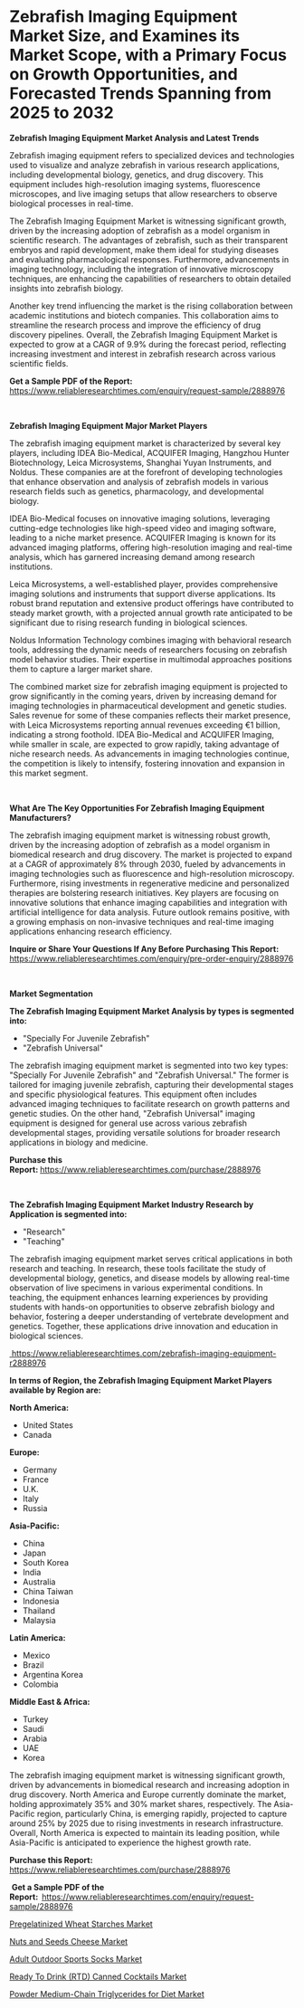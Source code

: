 <p><h1>Zebrafish Imaging Equipment Market Size, and Examines its Market Scope, with a Primary Focus on Growth Opportunities, and Forecasted Trends Spanning from 2025 to 2032</h1></p><p><strong>Zebrafish Imaging Equipment Market Analysis and Latest Trends</strong></p>
<p><p>Zebrafish imaging equipment refers to specialized devices and technologies used to visualize and analyze zebrafish in various research applications, including developmental biology, genetics, and drug discovery. This equipment includes high-resolution imaging systems, fluorescence microscopes, and live imaging setups that allow researchers to observe biological processes in real-time.</p><p>The Zebrafish Imaging Equipment Market is witnessing significant growth, driven by the increasing adoption of zebrafish as a model organism in scientific research. The advantages of zebrafish, such as their transparent embryos and rapid development, make them ideal for studying diseases and evaluating pharmacological responses. Furthermore, advancements in imaging technology, including the integration of innovative microscopy techniques, are enhancing the capabilities of researchers to obtain detailed insights into zebrafish biology.</p><p>Another key trend influencing the market is the rising collaboration between academic institutions and biotech companies. This collaboration aims to streamline the research process and improve the efficiency of drug discovery pipelines. Overall, the Zebrafish Imaging Equipment Market is expected to grow at a CAGR of 9.9% during the forecast period, reflecting increasing investment and interest in zebrafish research across various scientific fields.</p></p>
<p><strong>Get a Sample PDF of the Report:&nbsp;</strong> <a href="https://www.reliableresearchtimes.com/enquiry/request-sample/2888976?utm_campaign=2748&utm_medium=2&utm_source=Github&utm_content=ia&utm_term=14032025&utm_id=zebrafish-imaging-equipment">https://www.reliableresearchtimes.com/enquiry/request-sample/2888976</a></p>
<p>&nbsp;</p>
<p><strong>Zebrafish Imaging Equipment Major Market Players</strong></p>
<p><p>The zebrafish imaging equipment market is characterized by several key players, including IDEA Bio-Medical, ACQUIFER Imaging, Hangzhou Hunter Biotechnology, Leica Microsystems, Shanghai Yuyan Instruments, and Noldus. These companies are at the forefront of developing technologies that enhance observation and analysis of zebrafish models in various research fields such as genetics, pharmacology, and developmental biology.</p><p>IDEA Bio-Medical focuses on innovative imaging solutions, leveraging cutting-edge technologies like high-speed video and imaging software, leading to a niche market presence. ACQUIFER Imaging is known for its advanced imaging platforms, offering high-resolution imaging and real-time analysis, which has garnered increasing demand among research institutions.</p><p>Leica Microsystems, a well-established player, provides comprehensive imaging solutions and instruments that support diverse applications. Its robust brand reputation and extensive product offerings have contributed to steady market growth, with a projected annual growth rate anticipated to be significant due to rising research funding in biological sciences.</p><p>Noldus Information Technology combines imaging with behavioral research tools, addressing the dynamic needs of researchers focusing on zebrafish model behavior studies. Their expertise in multimodal approaches positions them to capture a larger market share.</p><p>The combined market size for zebrafish imaging equipment is projected to grow significantly in the coming years, driven by increasing demand for imaging technologies in pharmaceutical development and genetic studies. Sales revenue for some of these companies reflects their market presence, with Leica Microsystems reporting annual revenues exceeding €1 billion, indicating a strong foothold. IDEA Bio-Medical and ACQUIFER Imaging, while smaller in scale, are expected to grow rapidly, taking advantage of niche research needs. As advancements in imaging technologies continue, the competition is likely to intensify, fostering innovation and expansion in this market segment.</p></p>
<p>&nbsp;</p>
<p><strong>What Are The Key Opportunities For Zebrafish Imaging Equipment Manufacturers?</strong></p>
<p><p>The zebrafish imaging equipment market is witnessing robust growth, driven by the increasing adoption of zebrafish as a model organism in biomedical research and drug discovery. The market is projected to expand at a CAGR of approximately 8% through 2030, fueled by advancements in imaging technologies such as fluorescence and high-resolution microscopy. Furthermore, rising investments in regenerative medicine and personalized therapies are bolstering research initiatives. Key players are focusing on innovative solutions that enhance imaging capabilities and integration with artificial intelligence for data analysis. Future outlook remains positive, with a growing emphasis on non-invasive techniques and real-time imaging applications enhancing research efficiency.</p></p>
<p><strong>Inquire or Share Your Questions If Any Before Purchasing This Report:</strong> <a href="https://www.reliableresearchtimes.com/enquiry/pre-order-enquiry/2888976?utm_campaign=2748&utm_medium=2&utm_source=Github&utm_content=ia&utm_term=14032025&utm_id=zebrafish-imaging-equipment">https://www.reliableresearchtimes.com/enquiry/pre-order-enquiry/2888976</a></p>
<p>&nbsp;</p>
<p><strong>Market Segmentation</strong></p>
<p><strong>The Zebrafish Imaging Equipment Market Analysis by types is segmented into:</strong></p>
<p><ul><li>"Specially For Juvenile Zebrafish"</li><li>"Zebrafish Universal"</li></ul></p>
<p><p>The zebrafish imaging equipment market is segmented into two key types: "Specially For Juvenile Zebrafish" and "Zebrafish Universal." The former is tailored for imaging juvenile zebrafish, capturing their developmental stages and specific physiological features. This equipment often includes advanced imaging techniques to facilitate research on growth patterns and genetic studies. On the other hand, "Zebrafish Universal" imaging equipment is designed for general use across various zebrafish developmental stages, providing versatile solutions for broader research applications in biology and medicine.</p></p>
<p><strong>Purchase this Report:&nbsp;</strong><a href="https://www.reliableresearchtimes.com/purchase/2888976?utm_campaign=2748&utm_medium=2&utm_source=Github&utm_content=ia&utm_term=14032025&utm_id=zebrafish-imaging-equipment">https://www.reliableresearchtimes.com/purchase/2888976</a></p>
<p>&nbsp;</p>
<p><strong>The Zebrafish Imaging Equipment Market Industry Research by Application is segmented into:</strong></p>
<p><ul><li>"Research"</li><li>"Teaching"</li></ul></p>
<p><p>The zebrafish imaging equipment market serves critical applications in both research and teaching. In research, these tools facilitate the study of developmental biology, genetics, and disease models by allowing real-time observation of live specimens in various experimental conditions. In teaching, the equipment enhances learning experiences by providing students with hands-on opportunities to observe zebrafish biology and behavior, fostering a deeper understanding of vertebrate development and genetics. Together, these applications drive innovation and education in biological sciences.</p></p>
<p><a href="https://www.reliableresearchtimes.com/zebrafish-imaging-equipment-r2888976?utm_campaign=2748&utm_medium=2&utm_source=Github&utm_content=ia&utm_term=14032025&utm_id=zebrafish-imaging-equipment">&nbsp;https://www.reliableresearchtimes.com/zebrafish-imaging-equipment-r2888976</a></p>
<p><strong>In terms of Region, the Zebrafish Imaging Equipment Market Players available by Region are:</strong></p>
<p>
    <p> <strong> North America: </strong>
        <ul>
            <li>United States</li>
            <li>Canada</li>
        </ul>
        </p> 
    <p> <strong> Europe: </strong>
        <ul>
            <li>Germany</li>
            <li>France</li>
            <li>U.K.</li>
            <li>Italy</li>
            <li>Russia</li>
        </ul>
        </p> 
    <p> <strong> Asia-Pacific: </strong>
        <ul>
            <li>China</li>
            <li>Japan</li>
            <li>South Korea</li>
            <li>India</li>
            <li>Australia</li>
            <li>China Taiwan</li>
            <li>Indonesia</li>
            <li>Thailand</li>
            <li>Malaysia</li>
        </ul>
        </p> 
    <p> <strong> Latin America: </strong>
        <ul>
            <li>Mexico</li>
            <li>Brazil</li>
            <li>Argentina Korea</li>
            <li>Colombia</li>
        </ul>
        </p> 
    <p> <strong> Middle East & Africa: </strong>
        <ul>
            <li>Turkey</li>
            <li>Saudi</li>
            <li>Arabia</li>
            <li>UAE</li>
            <li>Korea</li>
        </ul>
    </p>
    </p>
<p><p>The zebrafish imaging equipment market is witnessing significant growth, driven by advancements in biomedical research and increasing adoption in drug discovery. North America and Europe currently dominate the market, holding approximately 35% and 30% market shares, respectively. The Asia-Pacific region, particularly China, is emerging rapidly, projected to capture around 25% by 2025 due to rising investments in research infrastructure. Overall, North America is expected to maintain its leading position, while Asia-Pacific is anticipated to experience the highest growth rate.</p></p>
<p><strong>Purchase this Report: </strong><a href="https://www.reliableresearchtimes.com/purchase/2888976?utm_campaign=2748&utm_medium=2&utm_source=Github&utm_content=ia&utm_term=14032025&utm_id=zebrafish-imaging-equipment">https://www.reliableresearchtimes.com/purchase/2888976</a></p>
<p>&nbsp;<strong>Get a Sample PDF of the Report:&nbsp;&nbsp;</strong><a href="https://www.reliableresearchtimes.com/enquiry/request-sample/2888976?utm_campaign=2748&utm_medium=2&utm_source=Github&utm_content=ia&utm_term=14032025&utm_id=zebrafish-imaging-equipment">https://www.reliableresearchtimes.com/enquiry/request-sample/2888976</a></p>
<p><strong></strong></p>
<p><p><a href="https://www.linkedin.com/pulse/pregelatinized-wheat-starches-market-analysis-highlights-ndmje?utm_campaign=2748&utm_medium=2&utm_source=Github&utm_content=ia&utm_term=14032025&utm_id=zebrafish-imaging-equipment">Pregelatinized Wheat Starches Market</a></p><p><a href="https://www.linkedin.com/pulse/forecasting-nuts-seeds-cheese-market-success-key-factors-ya8ue?utm_campaign=2748&utm_medium=2&utm_source=Github&utm_content=ia&utm_term=14032025&utm_id=zebrafish-imaging-equipment">Nuts and Seeds Cheese Market</a></p><p><a href="https://github.com/abuugjetaj/Market-Research-Report-List-1/blob/main/adult-outdoor-sports-socks-market.md?utm_campaign=2748&utm_medium=2&utm_source=Github&utm_content=ia&utm_term=14032025&utm_id=zebrafish-imaging-equipment">Adult Outdoor Sports Socks Market</a></p><p><a href="https://www.linkedin.com/pulse/ready-drink-rtd-canned-cocktails-market-2025-2032-analyzing-hefue?utm_campaign=2748&utm_medium=2&utm_source=Github&utm_content=ia&utm_term=14032025&utm_id=zebrafish-imaging-equipment">Ready To Drink (RTD) Canned Cocktails Market</a></p><p><a href="https://www.linkedin.com/pulse/market-size-growth-powder-medium-chain-triglycerides-diet-markrt-mqtlc?utm_campaign=2748&utm_medium=2&utm_source=Github&utm_content=ia&utm_term=14032025&utm_id=zebrafish-imaging-equipment">Powder Medium-Chain Triglycerides for Diet Market</a></p></p>